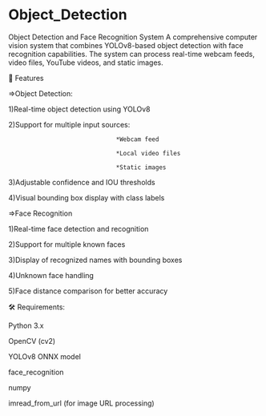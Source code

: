 # Object_Detection

Object Detection and Face Recognition System
A comprehensive computer vision system that combines YOLOv8-based object detection with face recognition capabilities. The system can process real-time webcam feeds, video files, YouTube videos, and static images.

🌟 Features

=>Object Detection:

1)Real-time object detection using YOLOv8

2)Support for multiple input sources:

                                  *Webcam feed
                                  
                                  *Local video files
                                  
                                  *Static images
                                  
3)Adjustable confidence and IOU thresholds

4)Visual bounding box display with class labels


=>Face Recognition

1)Real-time face detection and recognition

2)Support for multiple known faces

3)Display of recognized names with bounding boxes

4)Unknown face handling

5)Face distance comparison for better accuracy


🛠️ Requirements:

Python 3.x

OpenCV (cv2)

YOLOv8 ONNX model

face_recognition

numpy

imread_from_url (for image URL processing)
